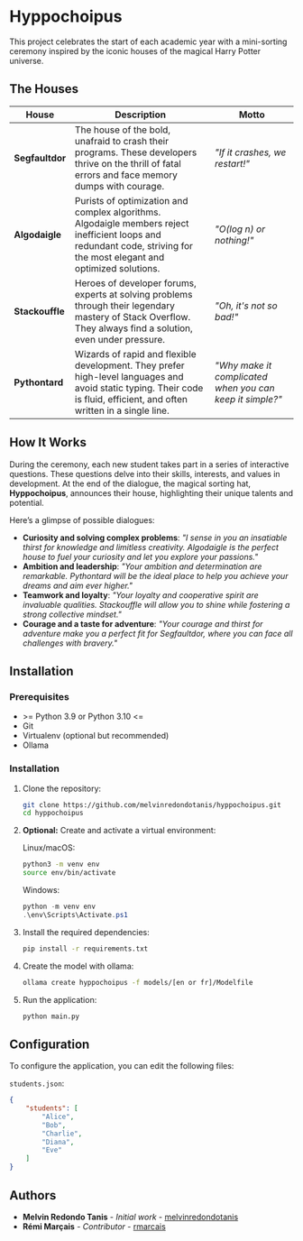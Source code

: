 # Hyppochoipus

This project celebrates the start of each academic year with a mini-sorting ceremony inspired by the iconic houses of the magical Harry Potter universe.

## The Houses

| House           | Description                                                                                                                                                              | Motto                                                    |
| --------------- | ------------------------------------------------------------------------------------------------------------------------------------------------------------------------ | -------------------------------------------------------- |
| **Segfaultdor** | The house of the bold, unafraid to crash their programs. These developers thrive on the thrill of fatal errors and face memory dumps with courage.                       | *"If it crashes, we restart!"*                           |
| **Algodaigle**  | Purists of optimization and complex algorithms. Algodaigle members reject inefficient loops and redundant code, striving for the most elegant and optimized solutions.   | *"O(log n) or nothing!"*                                 |
| **Stackouffle** | Heroes of developer forums, experts at solving problems through their legendary mastery of Stack Overflow. They always find a solution, even under pressure.             | *"Oh, it's not so bad!"*                                 |
| **Pythontard**  | Wizards of rapid and flexible development. They prefer high-level languages and avoid static typing. Their code is fluid, efficient, and often written in a single line. | *"Why make it complicated when you can keep it simple?"* |

## How It Works

During the ceremony, each new student takes part in a series of interactive questions. These questions delve into their skills, interests, and values in development. At the end of the dialogue, the magical sorting hat, **Hyppochoipus**, announces their house, highlighting their unique talents and potential.

Here’s a glimpse of possible dialogues:

- **Curiosity and solving complex problems**: *"I sense in you an insatiable thirst for knowledge and limitless creativity. Algodaigle is the perfect house to fuel your curiosity and let you explore your passions."*
- **Ambition and leadership**: *"Your ambition and determination are remarkable. Pythontard will be the ideal place to help you achieve your dreams and aim ever higher."*
- **Teamwork and loyalty**: *"Your loyalty and cooperative spirit are invaluable qualities. Stackouffle will allow you to shine while fostering a strong collective mindset."*
- **Courage and a taste for adventure**: *"Your courage and thirst for adventure make you a perfect fit for Segfaultdor, where you can face all challenges with bravery."*

## Installation

### Prerequisites

- \>= Python 3.9 or Python 3.10 <=
- Git
- Virtualenv (optional but recommended)
- Ollama

### Installation

1. Clone the repository:
    ```bash
    git clone https://github.com/melvinredondotanis/hyppochoipus.git
    cd hyppochoipus
    ```

2. **Optional:** Create and activate a virtual environment:

    Linux/macOS:
    ```bash
    python3 -m venv env
    source env/bin/activate
    ```

    Windows:
    ```powershell
    python -m venv env
    .\env\Scripts\Activate.ps1
    ```

3. Install the required dependencies:
    ```bash
    pip install -r requirements.txt
    ```

4. Create the model with ollama:
    ```bash
    ollama create hyppochoipus -f models/[en or fr]/Modelfile
    ```

5. Run the application:
    ```bash
    python main.py
    ```

## Configuration

To configure the application, you can edit the following files:

`students.json`:
```json
{
    "students": [
        "Alice",
        "Bob",
        "Charlie",
        "Diana",
        "Eve"
    ]
}
```

## Authors

- **Melvin Redondo Tanis** - *Initial work* - [melvinredondotanis](https://github.com/melvinredondotanis)
- **Rémi Marçais** - *Contributor* - [rmarcais](https://github.com/rmarcais)
